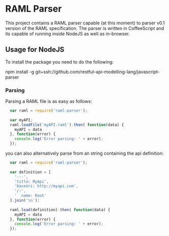 # RAML Parser

This project contains a RAML parser capable (at this moment) to parser v0.1 version
of the RAML specification. The parser is written in CoffeeScript and its capable
of running inside NodeJS as well as in-browser.

## Usage for NodeJS

To install the package you need to do the following:

  npm install -g git+ssh://github.com/restful-api-modelling-lang/javascript-parser
  
### Parsing

Parsing a RAML file is as easy as follows:

```javascript
  var raml = require('raml-parser');
  
  var myAPI;
  raml.loadFile('myAPI.raml').then( function(data) {
    myAPI = data
  }, function(error) {
    console.log('Error parsing: ' + error);
  });
```

you can also alternatively parse from an string containing the api definition:

```javascript
  var raml = require('raml-parser');
  
  var definition = [
    '---',
    'title: MyApi',
    'baseUri: http://myapi.com',
    '/:',
    '  name: Root'
  ].join('\n');
  
  raml.load(definition).then( function(data) {
    myAPI = data
  }, function(error) {
    console.log('Error parsing: ' + error);
  });
```